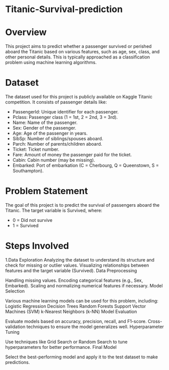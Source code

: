 # Titanic-Survival-prediction

# Overview
This project aims to predict whether a passenger survived or perished aboard the Titanic based on various features, such as age, sex, class, and other personal details. This is typically approached as a classification problem using machine learning algorithms.

# Dataset
The dataset used for this project is publicly available on Kaggle Titanic competition. It consists of passenger details like:

* PassengerId: Unique identifier for each passenger.
* Pclass: Passenger class (1 = 1st, 2 = 2nd, 3 = 3rd).
* Name: Name of the passenger.
* Sex: Gender of the passenger.
* Age: Age of the passenger in years.
* SibSp: Number of siblings/spouses aboard.
* Parch: Number of parents/children aboard.
* Ticket: Ticket number.
* Fare: Amount of money the passenger paid for the ticket.
* Cabin: Cabin number (may be missing).
* Embarked: Port of embarkation (C = Cherbourg, Q = Queenstown, S = Southampton).

# Problem Statement
The goal of this project is to predict the survival of passengers aboard the Titanic. The target variable is Survived, where:

* 0 = Did not survive
* 1 = Survived

# Steps Involved
1.Data Exploration
Analyzing the dataset to understand its structure and check for missing or outlier values.
Visualizing relationships between features and the target variable (Survived).
Data Preprocessing

Handling missing values.
Encoding categorical features (e.g., Sex, Embarked).
Scaling and normalizing numerical features if necessary.
Model Selection

Various machine learning models can be used for this problem, including:
Logistic Regression
Decision Trees
Random Forests
Support Vector Machines (SVM)
k-Nearest Neighbors (k-NN)
Model Evaluation

Evaluate models based on accuracy, precision, recall, and F1-score.
Cross-validation techniques to ensure the model generalizes well.
Hyperparameter Tuning

Use techniques like Grid Search or Random Search to tune hyperparameters for better performance.
Final Model

Select the best-performing model and apply it to the test dataset to make predictions.
